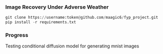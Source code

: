 ### Image Recovery Under Adverse Weather

```python
git clone https://username:token@github.com/maagic6/fyp_project.git
pip install -r requirements.txt
```

### Progress

Testing conditional diffusion model for generating mnist images